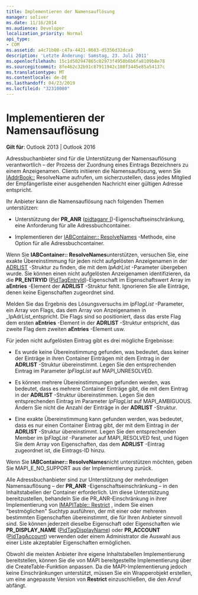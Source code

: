 ```yaml
---
title: Implementieren der Namensauflösung
manager: soliver
ms.date: 11/16/2014
ms.audience: Developer
localization_priority: Normal
api_type:
- COM
ms.assetid: a4c71b08-c47a-4421-8603-d5356d32dca9
description: 'Letzte Änderung: Samstag, 23. Juli 2011'
ms.openlocfilehash: 15c1d502947865c02973f4950b6b6fa8109b8e78
ms.sourcegitcommit: 8fe462c32b91c87911942c188f3445e85a54137c
ms.translationtype: MT
ms.contentlocale: de-DE
ms.lasthandoff: 04/23/2019
ms.locfileid: "32310080"
---
```

# <a name="implementing-name-resolution"></a>Implementieren der Namensauflösung

  
  
**Gilt für**: Outlook 2013 | Outlook 2016 
  
Adressbuchanbieter sind für die Unterstützung der Namensauflösung verantwortlich – der Prozess der Zuordnung eines Eintrags Bezeichners zu einem Anzeigenamen. Clients initiieren die Namensauflösung, wenn Sie [IAddrBook::](iaddrbook-resolvename.md) ResolveName aufrufen, um sicherzustellen, dass jedes Mitglied der Empfängerliste einer ausgehenden Nachricht einer gültigen Adresse entspricht. 
  
Ihr Anbieter kann die Namensauflösung nach folgenden Themen unterstützen:
  
- Unterstützung der **PR_ANR** ([pidtaganr (](pidtaganr-canonical-property.md))-Eigenschaftseinschränkung, eine Anforderung für alle Adressbuchcontainer.
    
- Implementieren der [IABContainer:: ResolveNames](iabcontainer-resolvenames.md) -Methode, eine Option für alle Adressbuchcontainer. 
    
Wenn Sie **IABContainer:: ResolveNames**unterstützen, versuchen Sie, eine exakte Übereinstimmung für jeden nicht aufgelösten Anzeigenamen in der [ADRLIST](adrlist.md) -Struktur zu finden, die mit dem _lpAdrList_ -Parameter übergeben wurde. Sie können einen nicht aufgelösten Anzeigenamen identifizieren, da die **PR_ENTRYID** ([PidTagEntryId](pidtagentryid-canonical-property.md))-Eigenschaft im Eigenschaftswert Array im **aEntries** -Element der **ADRLIST** -Struktur fehlt. Ignorieren Sie alle Einträge, denen keine Eigenschaften zugeordnet sind. 
  
Melden Sie das Ergebnis des Lösungsversuchs im _lpFlagList_ -Parameter, ein Array von Flags, das dem Array von Anzeigenamen in _lpAdrList_entspricht. Die Flags sind so positioniert, dass das erste Flag dem ersten **aEntries** -Element in der **ADRLIST** -Struktur entspricht, das zweite Flag dem zweiten **aEntries** -Element usw. 
  
Für jeden nicht aufgelösten Eintrag gibt es drei mögliche Ergebnisse:
  
- Es wurde keine Übereinstimmung gefunden, was bedeutet, dass keiner der Einträge in ihren Container Einträgen mit dem Eintrag in der **ADRLIST** -Struktur übereinstimmt. Legen Sie den entsprechenden Eintrag im Parameter _lpFlagList_ auf MAPI_UNRESOLVED. 
    
- Es können mehrere Übereinstimmungen gefunden werden, was bedeutet, dass es mehrere Container Einträge gibt, die mit dem Eintrag in der **ADRLIST** -Struktur übereinstimmen. Legen Sie den entsprechenden Eintrag im Parameter _lpFlagList_ auf MAPI_AMBIGUOUS. Ändern Sie nicht die Anzahl der Einträge in der **ADRLIST** -Struktur. 
    
- Eine exakte Übereinstimmung kann gefunden werden, was bedeutet, dass es nur einen Container Eintrag gibt, der mit dem Eintrag in der **ADRLIST** -Struktur übereinstimmt. Legen Sie den entsprechenden Member im _lpFlagList_ -Parameter auf MAPI_RESOLVED fest, und fügen Sie dem Array von Eigenschaften, das dem **ADRLIST** -Eintrag zugeordnet ist, die Eintrags-ID hinzu. 
    
Wenn Sie **IABContainer:: ResolveNames**nicht unterstützen möchten, geben Sie MAPI_E_NO_SUPPORT aus der Implementierung zurück.
  
Alle Adressbuchanbieter sind zur Unterstützung der mehrdeutigen Namensauflösung – der **PR_ANR** -Eigenschaftseinschränkung – in den Inhaltstabellen der Container erforderlich. Um diese Unterstützung bereitzustellen, behandeln Sie die PR_ANR-Einschränkung in ihrer Implementierung von [IMAPITable:: Restrict](imapitable-restrict.md) , indem Sie einen "bestmöglichen" Suchtyp ausführen, der mit einer oder mehreren bestimmten Eigenschaften übereinstimmt, die für Ihren Anbieter sinnvoll sind. Sie können jederzeit dieselbe Eigenschaft oder Eigenschaften wie **PR_DISPLAY_NAME** ([PidTagDisplayName](pidtagdisplayname-canonical-property.md)) oder **PR_ACCOUNT** ([PidTagAccount](pidtagaccount-canonical-property.md)) verwenden oder einem Administrator die Auswahl aus einer Liste akzeptabler Eigenschaften ermöglichen. 
  
Obwohl die meisten Anbieter ihre eigene Inhaltstabellen Implementierung bereitstellen, können Sie die von MAPI bereitgestellte Implementierung [](createtable.md) über die CreateTable-Funktion anpassen. Da die MAPI-Implementierung jedoch keine Einschränkungen unterstützt, müssen Sie ein Wrapperobjekt erstellen, um eine angepasste Version von **Restrict** einzuschließen, die den Anruf abfängt. 
  

